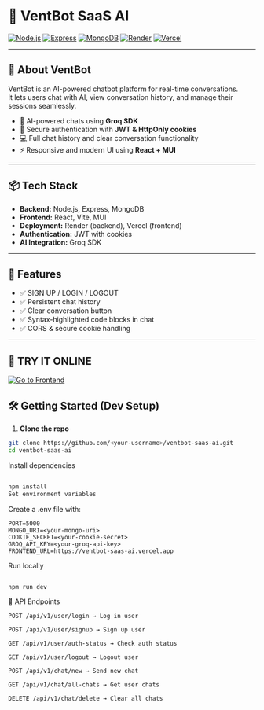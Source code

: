 # 🚀 VentBot SaaS AI
[![Node.js](https://img.shields.io/badge/Node.js-v20-339933?logo=node.js&logoColor=white&style=for-the-badge)](https://nodejs.org/)
[![Express](https://img.shields.io/badge/Express-4.x-000000?logo=express&logoColor=white&style=for-the-badge)](https://expressjs.com/)
[![MongoDB](https://img.shields.io/badge/MongoDB-v6-47A248?logo=mongodb&logoColor=white&style=for-the-badge)](https://www.mongodb.com/)
[![Render](https://img.shields.io/badge/Render-deployed-ff3e00?logo=render&logoColor=white&style=for-the-badge)](https://render.com/)
[![Vercel](https://img.shields.io/badge/Vercel-deployed-000000?logo=vercel&logoColor=white&style=for-the-badge)](https://vercel.com/)

---

## 🌟 About VentBot

VentBot is an AI-powered chatbot platform for real-time conversations.  
It lets users chat with AI, view conversation history, and manage their sessions seamlessly.

- 🧠 AI-powered chats using **Groq SDK**
- 🔐 Secure authentication with **JWT & HttpOnly cookies**
- 💻 Full chat history and clear conversation functionality
- ⚡ Responsive and modern UI using **React + MUI**

---

## 📦 Tech Stack

- **Backend:** Node.js, Express, MongoDB  
- **Frontend:** React, Vite, MUI  
- **Deployment:** Render (backend), Vercel (frontend)  
- **Authentication:** JWT with cookies  
- **AI Integration:** Groq SDK

---

## 🎨 Features

- ✅ SIGN UP / LOGIN / LOGOUT  
- ✅ Persistent chat history  
- ✅ Clear conversation button  
- ✅ Syntax-highlighted code blocks in chat  
- ✅ CORS & secure cookie handling

---

## 🔗 TRY IT ONLINE

<a href="https://ventbot-saas-ai.vercel.app" target="_blank">
  <img src="https://img.shields.io/badge/🚀%20GO%20TO%20FRONTEND-ORANGE?style=for-the-badge&logo=vercel&logoColor=white&color=ff6600&labelColor=ff9900" alt="Go to Frontend">
</a>

## 🛠️ Getting Started (Dev Setup)

1. **Clone the repo**

```bash
git clone https://github.com/<your-username>/ventbot-saas-ai.git
cd ventbot-saas-ai
```
Install dependencies

```bash

npm install
Set environment variables
```
Create a .env file with:
```
PORT=5000
MONGO_URI=<your-mongo-uri>
COOKIE_SECRET=<your-cookie-secret>
GROQ_API_KEY=<your-groq-api-key>
FRONTEND_URL=https://ventbot-saas-ai.vercel.app

```
Run locally
```bash

npm run dev
```
📄 API Endpoints
```
POST /api/v1/user/login → Log in user

POST /api/v1/user/signup → Sign up user

GET /api/v1/user/auth-status → Check auth status

GET /api/v1/user/logout → Logout user

POST /api/v1/chat/new → Send new chat

GET /api/v1/chat/all-chats → Get user chats

DELETE /api/v1/chat/delete → Clear all chats
```
